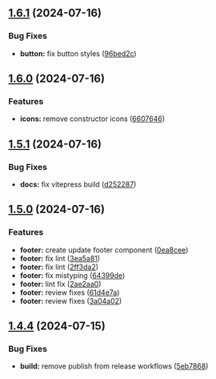 ## [1.6.1](https://github.com/acronis/ui-component-library/compare/v1.6.0...v1.6.1) (2024-07-16)


### Bug Fixes

* **button:** fix button styles ([96bed2c](https://github.com/acronis/ui-component-library/commit/96bed2c3618110b6e88901ed0ef370208fb7b0a7))

## [1.6.0](https://github.com/acronis/ui-component-library/compare/v1.5.1...v1.6.0) (2024-07-16)


### Features

* **icons:** remove constructor icons ([6607646](https://github.com/acronis/ui-component-library/commit/660764609616152d82a649803a5de898eaa92b03))

## [1.5.1](https://github.com/acronis/ui-component-library/compare/v1.5.0...v1.5.1) (2024-07-16)


### Bug Fixes

* **docs:** fix vitepress build ([d252287](https://github.com/acronis/ui-component-library/commit/d252287b13adee0095d60dd3fd021b4f5ba85432))

## [1.5.0](https://github.com/acronis/ui-component-library/compare/v1.4.4...v1.5.0) (2024-07-16)


### Features

* **footer:** create update footer component ([0ea8cee](https://github.com/acronis/ui-component-library/commit/0ea8cee6b6185688f9be03326f2dcb46afbf2699))
* **footer:** fix lint ([3ea5a81](https://github.com/acronis/ui-component-library/commit/3ea5a810534cf590a744989071763edeb55567cc))
* **footer:** fix lint ([2ff3da2](https://github.com/acronis/ui-component-library/commit/2ff3da2cde392571d41418132e874a0158c7d95a))
* **footer:** fix mistyping ([64399de](https://github.com/acronis/ui-component-library/commit/64399de3be8df3ae539a476d3e6e60f61ae7b88f))
* **footer:** lint fix ([2ae2aa0](https://github.com/acronis/ui-component-library/commit/2ae2aa080fd9063973ff4136973cd3eaafc0c272))
* **footer:** review fixes ([61d4e7a](https://github.com/acronis/ui-component-library/commit/61d4e7a850e7689f7add0f772ffa138c74e1f492))
* **footer:** review fixes ([3a04a02](https://github.com/acronis/ui-component-library/commit/3a04a028d81ed8750d12b96fd4e9fe773d7fdab5))

## [1.4.4](https://github.com/acronis/ui-component-library/compare/v1.4.3...v1.4.4) (2024-07-15)


### Bug Fixes

* **build:** remove publish from release workflows ([5eb7868](https://github.com/acronis/ui-component-library/commit/5eb7868c168c570de85c051f298ec66571788dd5))

